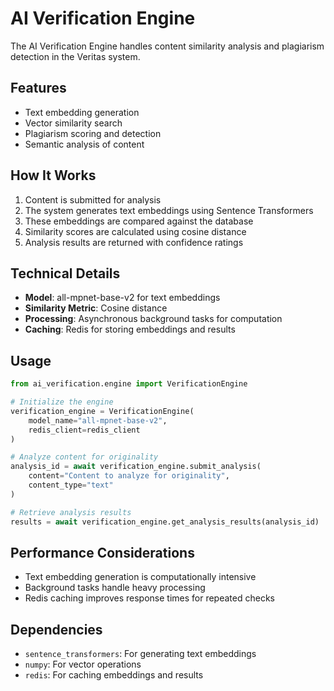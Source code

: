 # AI Verification Engine

The AI Verification Engine handles content similarity analysis and plagiarism detection in the Veritas system.

## Features

- Text embedding generation
- Vector similarity search
- Plagiarism scoring and detection
- Semantic analysis of content

## How It Works

1. Content is submitted for analysis
2. The system generates text embeddings using Sentence Transformers
3. These embeddings are compared against the database
4. Similarity scores are calculated using cosine distance
5. Analysis results are returned with confidence ratings

## Technical Details

- **Model**: all-mpnet-base-v2 for text embeddings
- **Similarity Metric**: Cosine distance
- **Processing**: Asynchronous background tasks for computation
- **Caching**: Redis for storing embeddings and results

## Usage

```python
from ai_verification.engine import VerificationEngine

# Initialize the engine
verification_engine = VerificationEngine(
    model_name="all-mpnet-base-v2",
    redis_client=redis_client
)

# Analyze content for originality
analysis_id = await verification_engine.submit_analysis(
    content="Content to analyze for originality",
    content_type="text"
)

# Retrieve analysis results
results = await verification_engine.get_analysis_results(analysis_id)
```

## Performance Considerations

- Text embedding generation is computationally intensive
- Background tasks handle heavy processing
- Redis caching improves response times for repeated checks

## Dependencies

- `sentence_transformers`: For generating text embeddings
- `numpy`: For vector operations
- `redis`: For caching embeddings and results
